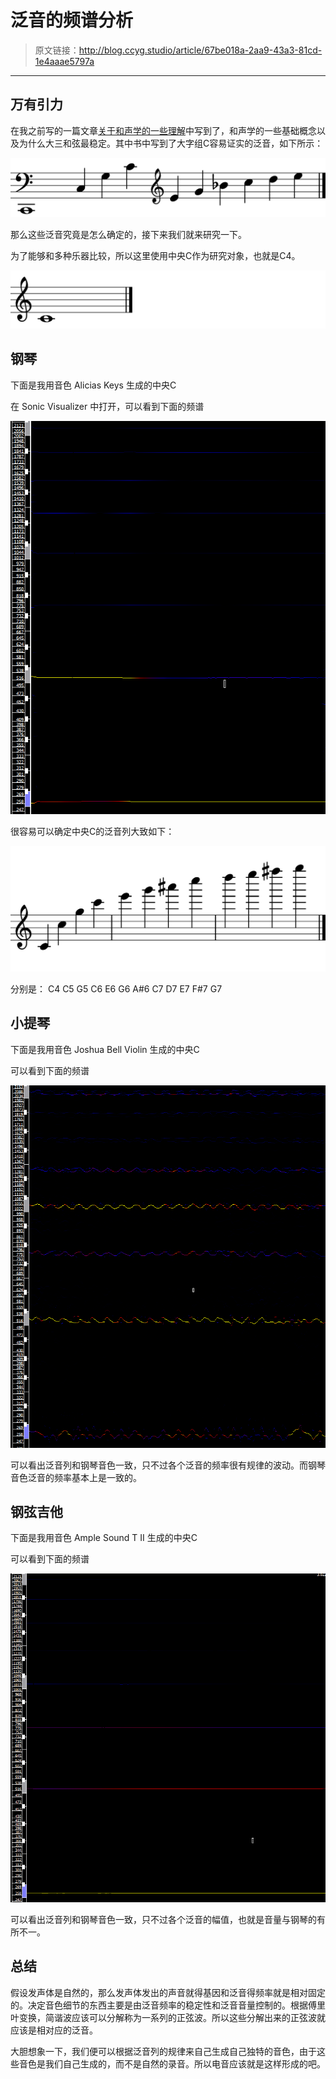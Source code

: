# 泛音的频谱分析

[annotation]: <id> (67be018a-2aa9-43a3-81cd-1e4aaae5797a)
[annotation]: <status> (public)
[annotation]: <create_time> (2019-05-14 14:36:58)
[annotation]: <category> (音乐的迷思)
[annotation]: <comments> (true)

> 原文链接：<http://blog.ccyg.studio/article/67be018a-2aa9-43a3-81cd-1e4aaae5797a>

---

## 万有引力

在我之前写的一篇文章[关于和声学的一些理解](/article/e0b15173-dd51-4040-b119-fff18ed1d168)中写到了，和声学的一些基础概念以及为什么大三和弦最稳定。其中书中写到了大字组C容易证实的泛音，如下所示：

![](关于和声学的一些理解/images/关于和声学的一些理解-2.svg)

那么这些泛音究竟是怎么确定的，接下来我们就来研究一下。

为了能够和多种乐器比较，所以这里使用中央C作为研究对象，也就是C4。

![](images/泛音的频谱分析-1.svg)

## 钢琴

下面是我用音色 Alicias Keys 生成的中央C

<div class='ui jplayer audio' data-url='https://raw.githubusercontent.com/StevenKangWei/archives/master/archives/%E9%9F%B3%E4%B9%90%E7%9A%84%E8%BF%B7%E6%80%9D/images/%E6%B3%9B%E9%9F%B3%E7%9A%84%E9%A2%91%E8%B0%B1%E5%88%86%E6%9E%90-piano.mp3' format='mp3'></div>

在 Sonic Visualizer 中打开，可以看到下面的频谱

![](images/泛音的频谱分析-2.jpg)

很容易可以确定中央C的泛音列大致如下：

![](images/泛音的频谱分析-piano.svg)

分别是： C4 C5 G5 C6 E6 G6 A#6 C7 D7 E7 F#7 G7

## 小提琴

下面是我用音色 Joshua Bell Violin 生成的中央C

<div class='ui jplayer audio' data-url='https://raw.githubusercontent.com/StevenKangWei/archives/master/archives/%E9%9F%B3%E4%B9%90%E7%9A%84%E8%BF%B7%E6%80%9D/images/%E6%B3%9B%E9%9F%B3%E7%9A%84%E9%A2%91%E8%B0%B1%E5%88%86%E6%9E%90-violin.mp3' format='mp3'></div>

可以看到下面的频谱

![](images/泛音的频谱分析-violin.jpg)

可以看出泛音列和钢琴音色一致，只不过各个泛音的频率很有规律的波动。而钢琴音色泛音的频率基本上是一致的。

## 钢弦吉他

下面是我用音色 Ample Sound T II 生成的中央C

<div class='ui jplayer audio' data-url='https://raw.githubusercontent.com/StevenKangWei/archives/master/archives/%E9%9F%B3%E4%B9%90%E7%9A%84%E8%BF%B7%E6%80%9D/images/%E6%B3%9B%E9%9F%B3%E7%9A%84%E9%A2%91%E8%B0%B1%E5%88%86%E6%9E%90-guitar.mp3' format='mp3'></div>

可以看到下面的频谱

![](images/泛音的频谱分析-guitar.jpg)

可以看出泛音列和钢琴音色一致，只不过各个泛音的幅值，也就是音量与钢琴的有所不一。

## 总结

假设发声体是自然的，那么发声体发出的声音就得基因和泛音得频率就是相对固定的。决定音色细节的东西主要是由泛音频率的稳定性和泛音音量控制的。根据傅里叶变换，简谐波应该可以分解称为一系列的正弦波。所以这些分解出来的正弦波就应该是相对应的泛音。

大胆想象一下，我们便可以根据泛音列的规律来自己生成自己独特的音色，由于这些音色是我们自己生成的，而不是自然的录音。所以电音应该就是这样形成的吧。
